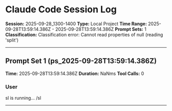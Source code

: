 # Claude Code Session Log

**Session:** 2025-09-28_1300-1400
**Type:** Local Project
**Time Range:** 2025-09-28T13:59:14.386Z - 2025-09-28T13:59:14.386Z
**Prompt Sets:** 1
**Classification:** Classification error: Cannot read properties of null (reading 'split')

---

<a name="ps_2025-09-28T13:59:14.386Z"></a>
## Prompt Set 1 (ps_2025-09-28T13:59:14.386Z)

**Time:** 2025-09-28T13:59:14.386Z
**Duration:** NaNms
**Tool Calls:** 0

### User

<command-message>sl is running…</command-message>
<command-name>/sl</command-name>

---

